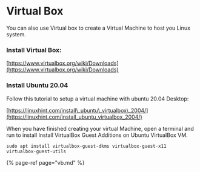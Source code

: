 # Virtual Box

You can also use Virtual box to create a Virtual Machine to host you Linux system.   


### Install Virtual Box: 

[https://www.virtualbox.org/wiki/Downloads](https://www.virtualbox.org/wiki/Downloads) 

### Install Ubuntu 20.04

Follow this tutorial to setup a virtual machine with ubuntu 20.04 Desktop:   
  
 [https://linuxhint.com/install\_ubuntu\_virtualbox\_2004/](https://linuxhint.com/install_ubuntu_virtualbox_2004/)

When you have finished creating your virtual Machine, open a terminal and run to install Install VirtualBox Guest Additions on Ubuntu VirtualBox VM.

```text
sudo apt install virtualbox-guest-dkms virtualbox-guest-x11 virtualbox-guest-utils
```

{% page-ref page="vb.md" %}



